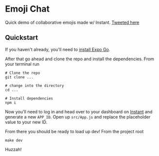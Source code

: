 # Emoji Chat

Quick demo of collaborative emojis made w/ Instant. [Tweeted here](https://x.com/stopachka/status/1753511600215195747)

## Quickstart
If you haven't already, you'll need to [install Expo Go](https://docs.expo.dev/get-started/expo-go/).

After that go ahead and clone the repo and install the dependencies. From your terminal run

```
# Clone the repo
git clone ...

# change into the directory
cd ...

# Install dependencies
npm i
```

Now you'll need to log in and head over to your dashboard on [Instant](https://instantdb.com) and generate a new `APP_ID`. Open up `src/App.js` and replace the placeholder value to your new ID.

From there you should be ready to load up dev! From the project root
```
make dev
```

Huzzah!

